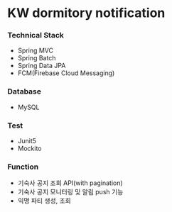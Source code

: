 # KW dormitory notification
### Technical Stack
- Spring MVC
- Spring Batch
- Spring Data JPA
- FCM(Firebase Cloud Messaging)

### Database
- MySQL

### Test
- Junit5
- Mockito

### Function
- 기숙사 공지 조회 API(with pagination)
- 기숙사 공지 모니터링 및 알림 push 기능
- 익명 파티 생성, 조회
